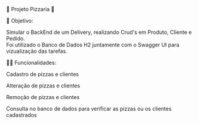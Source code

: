 🍕 Projeto Pizzaria 🍕

🎯 Objetivo: 

Simular o BackEnd de um Delivery, realizando Crud's em Produto, Cliente e Pedido. <br>
Foi utilizado o Banco de Dados H2 juntamente com o Swagger UI para vizualização das tarefas.

👨‍💻 Funcionalidades: 

Cadastro de pizzas e clientes<p>
Alteração de pizzas e clientes<p>
Remoção de pizzas e clientes<p>
Consulta no banco de dados para verificar as pizzas ou os clientes cadastrados
